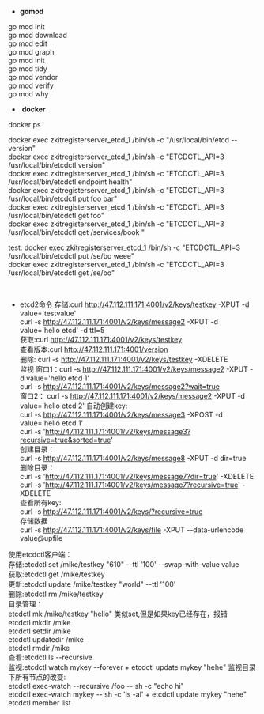 - **gomod**

go mod init  
go mod download  
go mod edit   
go mod graph   
go mod init   
go mod tidy   
go mod vendor  
go mod verify  
go mod why    



- ​       **docker**                                          

docker ps       

docker exec zkitregisterserver_etcd_1 /bin/sh -c "/usr/local/bin/etcd --version"   
docker exec zkitregisterserver_etcd_1 /bin/sh -c "ETCDCTL_API=3 /usr/local/bin/etcdctl version"    
docker exec zkitregisterserver_etcd_1 /bin/sh -c "ETCDCTL_API=3 /usr/local/bin/etcdctl endpoint health"   
docker exec zkitregisterserver_etcd_1 /bin/sh -c "ETCDCTL_API=3 /usr/local/bin/etcdctl put foo bar"   
docker exec zkitregisterserver_etcd_1 /bin/sh -c "ETCDCTL_API=3 /usr/local/bin/etcdctl get foo"   
docker exec zkitregisterserver_etcd_1  /bin/sh -c "ETCDCTL_API=3 /usr/local/bin/etcdctl get /services/book "       

test:
docker exec zkitregisterserver_etcd_1     /bin/sh -c "ETCDCTL_API=3 /usr/local/bin/etcdctl  put /se/bo  weee"   
docker exec zkitregisterserver_etcd_1     /bin/sh -c "ETCDCTL_API=3 /usr/local/bin/etcdctl get  /se/bo"       

​         

- etcd2命令
  存储:curl http://47.112.111.171:4001/v2/keys/testkey -XPUT -d value='testvalue'    
          curl -s http://47.112.111.171:4001/v2/keys/message2 -XPUT -d value='hello etcd' -d ttl=5    
  获取:curl http://47.112.111.171:4001/v2/keys/testkey    
  查看版本:curl  http://47.112.111.171:4001/version   
  删除: curl -s http://47.112.111.171:4001/v2/keys/testkey -XDELETE   
  监视 窗口1：curl -s http://47.112.111.171:4001/v2/keys/message2 -XPUT -d value='hello etcd 1'   
                     curl -s http://47.112.111.171:4001/v2/keys/message2?wait=true   
  窗口2： curl -s http://47.112.111.171:4001/v2/keys/message2 -XPUT -d value='hello etcd 2'
  自动创建key:   
            curl -s http://47.112.111.171:4001/v2/keys/message3 -XPOST -d value='hello etcd 1'    
            curl -s 'http://47.112.111.171:4001/v2/keys/message3?recursive=true&sorted=true'    
  创建目录：   
             curl -s http://47.112.111.171:4001/v2/keys/message8 -XPUT -d dir=true   
  删除目录：   
            curl -s 'http://47.112.111.171:4001/v2/keys/message7?dir=true' -XDELETE   
            curl -s 'http://47.112.111.171:4001/v2/keys/message7?recursive=true' -XDELETE   
  查看所有key:   
            curl -s http://47.112.111.171:4001/v2/keys/?recursive=true   
  存储数据：   
            curl -s http://47.112.111.171:4001/v2/keys/file -XPUT --data-urlencode value@upfile                                   

使用etcdctl客户端：   
存储:etcdctl set /mike/testkey "610" --ttl '100' --swap-with-value value   
获取:etcdctl get /mike/testkey   
更新:etcdctl update /mike/testkey "world" --ttl '100'   
删除:etcdctl rm /mike/testkey   
目录管理：   
        etcdctl mk /mike/testkey "hello"    类似set,但是如果key已经存在，报错   
        etcdctl mkdir /mike   
        etcdctl setdir /mike   
        etcdctl updatedir /mike   
        etcdctl rmdir /mike   
查看:etcdctl ls --recursive   
监视:etcdctl watch mykey  --forever   +  etcdctl update mykey "hehe"                                                                                                                                                           监视目录下所有节点的改变:    
       etcdctl exec-watch --recursive /foo -- sh -c "echo hi"   
       etcdctl exec-watch mykey -- sh -c 'ls -al'    +    etcdctl update mykey "hehe"   
       etcdctl member list   